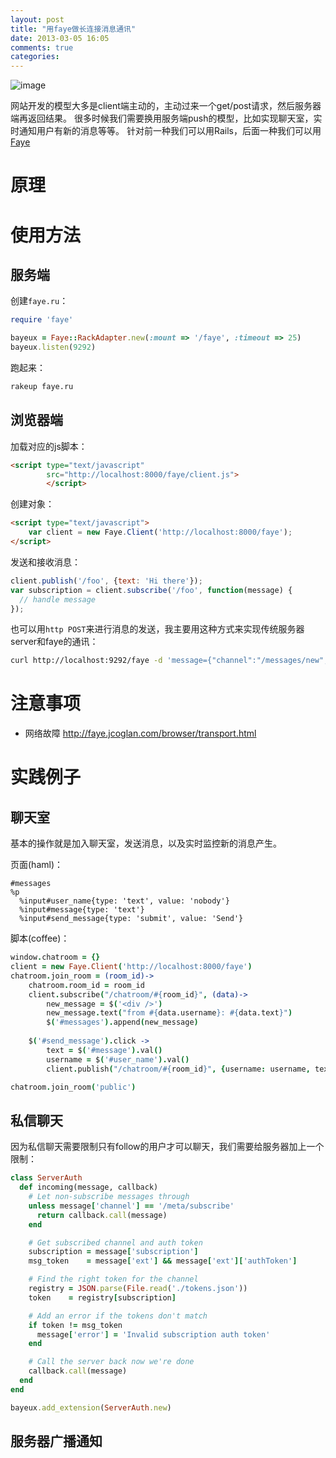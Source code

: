 ```yaml
---
layout: post
title: "用faye做长连接消息通讯"
date: 2013-03-05 16:05
comments: true
categories: 
---
```


![image](http://faye.jcoglan.com/stylesheets/faye-logo.gif)

网站开发的模型大多是client端主动的，主动过来一个get/post请求，然后服务器端再返回结果。
很多时候我们需要换用服务端push的模型，比如实现聊天室，实时通知用户有新的消息等等。
针对前一种我们可以用Rails，后面一种我们可以用[Faye](http://faye.jcoglan.com/)

# 原理
    

# 使用方法

## 服务端

创建`faye.ru`：

```ruby
require 'faye'

bayeux = Faye::RackAdapter.new(:mount => '/faye', :timeout => 25)
bayeux.listen(9292)
```

跑起来：

```sh
rakeup faye.ru
```

## 浏览器端

加载对应的js脚本：

```html
<script type="text/javascript" 
        src="http://localhost:8000/faye/client.js">
        </script>
```

创建对象：

```html
<script type="text/javascript">
    var client = new Faye.Client('http://localhost:8000/faye');
</script>
```

发送和接收消息：

```js
client.publish('/foo', {text: 'Hi there'});
var subscription = client.subscribe('/foo', function(message) {
  // handle message
});
```

也可以用`http POST`来进行消息的发送，我主要用这种方式来实现传统服务器server和faye的通讯：

```sh
curl http://localhost:9292/faye -d 'message={"channel":"/messages/new", "data":"hello"}'
```

# 注意事项

- 网络故障 http://faye.jcoglan.com/browser/transport.html

# 实践例子

## 聊天室

基本的操作就是加入聊天室，发送消息，以及实时监控新的消息产生。

页面(haml)：

```haml
#messages
%p
  %input#user_name{type: 'text', value: 'nobody'}
  %input#message{type: 'text'}
  %input#send_message{type: 'submit', value: 'Send'}
```

脚本(coffee)：

```coffee
window.chatroom = {}
client = new Faye.Client('http://localhost:8000/faye')
chatroom.join_room = (room_id)->
    chatroom.room_id = room_id
    client.subscribe("/chatroom/#{room_id}", (data)->
        new_message = $('<div />')
        new_message.text("from #{data.username}: #{data.text}")
        $('#messages').append(new_message)
        
    $('#send_message').click ->
        text = $('#message').val()
        username = $('#user_name').val()
        client.publish("/chatroom/#{room_id}", {username: username, text: text})

chatroom.join_room('public')
```

## 私信聊天

因为私信聊天需要限制只有follow的用户才可以聊天，我们需要给服务器加上一个限制：

```ruby
class ServerAuth
  def incoming(message, callback)
    # Let non-subscribe messages through
    unless message['channel'] == '/meta/subscribe'
      return callback.call(message)
    end

    # Get subscribed channel and auth token
    subscription = message['subscription']
    msg_token    = message['ext'] && message['ext']['authToken']

    # Find the right token for the channel
    registry = JSON.parse(File.read('./tokens.json'))
    token    = registry[subscription]

    # Add an error if the tokens don't match
    if token != msg_token
      message['error'] = 'Invalid subscription auth token'
    end

    # Call the server back now we're done
    callback.call(message)
  end
end

bayeux.add_extension(ServerAuth.new)
```

## 服务器广播通知

